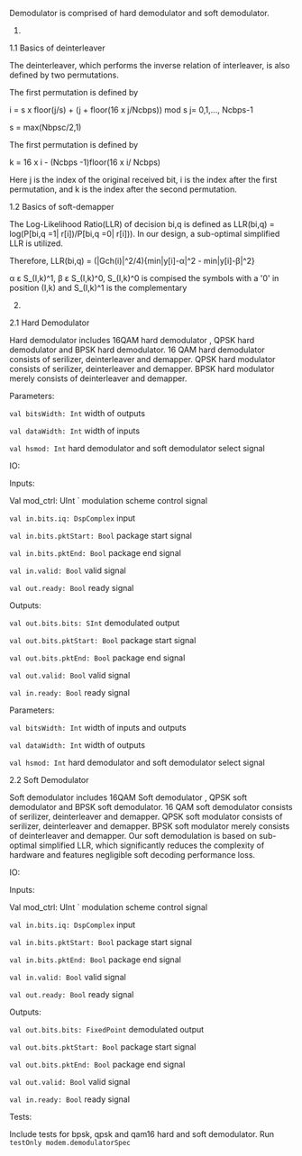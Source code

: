 Demodulator is comprised of hard demodulator and soft demodulator. 

1. 

 1.1 Basics of deinterleaver

The deinterleaver, which performs the inverse relation of interleaver, is also defined by two permutations.

The first permutation is defined by

i = s x floor(j/s) + (j + floor(16 x j/Ncbps)) mod s j= 0,1,..., Ncbps-1

s = max(Nbpsc/2,1)

The first permutation is defined by

k = 16 x i - (Ncbps -1)floor(16 x i/ Ncbps)

Here j is the index of the original received bit, i is the index after the first permutation, and k is the index after the 
second permutation.

 1.2 Basics of soft-demapper

The Log-Likelihood Ratio(LLR) of decision bi,q is defined as LLR(bi,q) = log(P[bi,q =1| r[i])/P[bi,q =0| r[i])). In our design, a sub-optimal simplified LLR is utilized. 

Therefore, LLR(bi,q) = (|Gch(i)|^2/4){min|y[i]-α|^2 - min|y[i]-β|^2}

α ε S_(I,k)^1, β ε S_(I,k)^0, S_(I,k)^0 is compised the symbols with a '0' in position (I,k) and S_(I,k)^1 is the complementary




2. 

2.1 Hard Demodulator

Hard demodulator includes 16QAM hard demodulator , QPSK hard demodulator and BPSK hard demodulator. 16 QAM hard demodulator 
consists of serilizer, deinterleaver and demapper. QPSK hard modulator consists of serilizer, deinterleaver and demapper. 
BPSK hard modulator merely consists of deinterleaver and demapper. 

Parameters:

`val bitsWidth: Int` width of  outputs

`val dataWidth: Int` width of  inputs

`val hsmod: Int` hard demodulator and soft demodulator select signal


IO:

Inputs:

Val mod_ctrl: UInt ` modulation scheme control signal

`val in.bits.iq: DspComplex`  input

`val in.bits.pktStart: Bool`  package start signal

`val in.bits.pktEnd: Bool`  package end signal

`val in.valid: Bool`  valid signal

`val out.ready: Bool`  ready signal

Outputs:

`val out.bits.bits: SInt`  demodulated output

`val out.bits.pktStart: Bool`  package start signal

`val out.bits.pktEnd: Bool`  package end signal

`val out.valid: Bool`  valid signal

`val in.ready: Bool`  ready signal

Parameters:

`val bitsWidth: Int` width of inputs and outputs

`val dataWidth: Int` width of  outputs

`val hsmod: Int` hard demodulator and soft demodulator select signal

 2.2 Soft Demodulator

Soft demodulator includes 16QAM Soft demodulator , QPSK soft demodulator and BPSK soft demodulator. 16 QAM soft demodulator
consists of serilizer, deinterleaver and demapper. QPSK soft modulator consists of serilizer, deinterleaver and demapper. 
BPSK soft modulator merely consists of deinterleaver and demapper. Our soft demodulation is based on sub-optimal simplified 
LLR, which significantly reduces the complexity of hardware and features negligible soft decoding performance loss.

IO:

Inputs:

Val mod_ctrl: UInt ` modulation scheme control signal

`val in.bits.iq: DspComplex`  input

`val in.bits.pktStart: Bool`  package start signal

`val in.bits.pktEnd: Bool`  package end signal

`val in.valid: Bool`  valid signal

`val out.ready: Bool`  ready signal

Outputs:

`val out.bits.bits: FixedPoint`  demodulated output

`val out.bits.pktStart: Bool`  package start signal

`val out.bits.pktEnd: Bool`  package end signal

`val out.valid: Bool`  valid signal

`val in.ready: Bool`  ready signal

Tests:

Include tests for bpsk, qpsk and qam16 hard and soft demodulator. Run `testOnly modem.demodulatorSpec `
